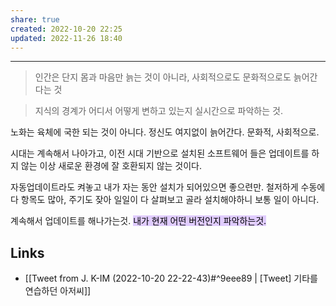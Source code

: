 ```yaml
---
share: true
created: 2022-10-20 22:25
updated: 2022-11-26 18:40
---
```


---

> 인간은 단지 몸과 마음만 늙는 것이 아니라,
> 사회적으로도 문화적으로도 늙어간다는 것
   
> 지식의 경계가 어디서 어떻게 변하고 있는지 실시간으로 파악하는 것.


노화는 육체에 국한 되는 것이 아니다.
정신도 여지없이 늙어간다.
문화적, 사회적으로.

시대는 계속해서 나아가고,
이전 시대 기반으로 설치된 소프트웨어 들은
업데이트를 하지 않는 이상
새로운 환경에 잘 호환되지 않는 것이다.

자동업데이트라도 켜놓고 내가 자는 동안
설치가 되어있으면 좋으련만.
철저하게 수동에다
항목도 많아, 주기도 잦아
일일이 다 살펴보고 골라 설치해야하니 보통 일이 아니다.

계속해서 업데이트를 해나가는것.
<mark style="background: #D2B3FFA6;">내가 현재 어떤 버전인지 파악하는것.</mark>


## Links
- [[Tweet from J. K-IM (2022-10-20 22-22-43)#^9eee89 | [Tweet] 기타를 연습하던 아저씨]]